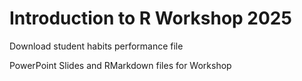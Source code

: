 # Introduction to R Workshop 2025
Download student habits performance file 

PowerPoint Slides and RMarkdown files for Workshop
